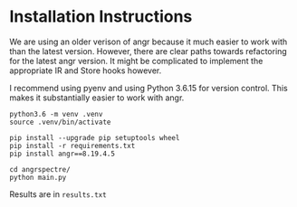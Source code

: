 # Installation Instructions 

We are using an older verison of angr because it much easier to work with than the latest version. However, there are clear paths towards refactoring for the latest angr version. It might be complicated to implement the appropriate IR and Store hooks however.

I recommend using pyenv and using Python 3.6.15 for version control. This makes it substantially easier to work with angr.

```
python3.6 -m venv .venv
source .venv/bin/activate

pip install --upgrade pip setuptools wheel
pip install -r requirements.txt
pip install angr==8.19.4.5

cd angrspectre/
python main.py
```

Results are in `results.txt`